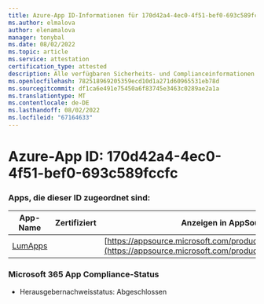 ```yaml
---
title: Azure-App ID-Informationen für 170d42a4-4ec0-4f51-bef0-693c589fccfc
ms.author: elmalova
author: elenamalova
manager: tonybal
ms.date: 08/02/2022
ms.topic: article
ms.service: attestation
certification_type: attested
description: Alle verfügbaren Sicherheits- und Complianceinformationen für 170d42a4-4ec0-4f51-bef0-693c589fccfc.
ms.openlocfilehash: 782518969205359ecd10d1a271d60965531eb78d
ms.sourcegitcommit: df1ca6e491e75450a6f83745e3463c0289ae2a1a
ms.translationtype: MT
ms.contentlocale: de-DE
ms.lasthandoff: 08/02/2022
ms.locfileid: "67164633"
---
```

# <a name="azure-app-id-170d42a4-4ec0-4f51-bef0-693c589fccfc"></a>Azure-App ID: 170d42a4-4ec0-4f51-bef0-693c589fccfc


### <a name="apps-associated-with-this-id"></a>Apps, die dieser ID zugeordnet sind:
| **App-Name** | **Zertifiziert** | **Anzeigen in AppSource** |
|--------------|---------------|-----------------------|
| [LumApps](../forward/WA200001015.md) |  | [https://appsource.microsoft.com/product/office/WA200001015](https://appsource.microsoft.com/product/office/WA200001015) |

### <a name="microsoft-365-app-compliance-status"></a>Microsoft 365 App Compliance-Status
- Herausgebernachweisstatus: Abgeschlossen
